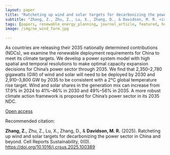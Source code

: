```yaml
---
layout: paper
title: "Ratcheting up wind and solar targets for decarbonizing the power sector in China and beyond"
subtitle: "Zhang, Z., Zhu, Z., Lu, X., Zhang, D., & Davidson, M. R. <i>Cell Reports Sustainability</i>"
tags: [papers, renewable_energy_planning, journal_article, featured, home]
image: /img/ne_wind_farm.jpg

---
```


As countries are releasing their 2035 nationally determined contributions (NDCs), we examine the renewable deployment requirements for China to meet its climate targets. We develop a power system model with high spatial and temporal resolutions to make optimal capacity expansion decisions for China’s power sector through 2035. We find that 2,350–2,780 gigawatts (GW) of wind and solar will need to be deployed by 2030 and 2,910–3,800 GW by 2035 to be consistent with a 2°C global temperature rise target. Wind and solar shares in the generation mix can increase from 17.9% in 2024 to 41%–46% in 2030 and 49%–56% in 2035. A more robust climate action framework is proposed for China’s power sector in its 2035 NDC.

[Open access](https://doi.org/10.1016/j.crsus.2025.100389)

Recommended citation:

**Zhang, Z.**, Zhu, Z., Lu, X., Zhang, D., & **Davidson, M. R.** (2025). Ratcheting up wind and solar targets for decarbonizing the power sector in China and beyond. Cell Reports Sustainability, 0(0). https://doi.org/10.1016/j.crsus.2025.100389



